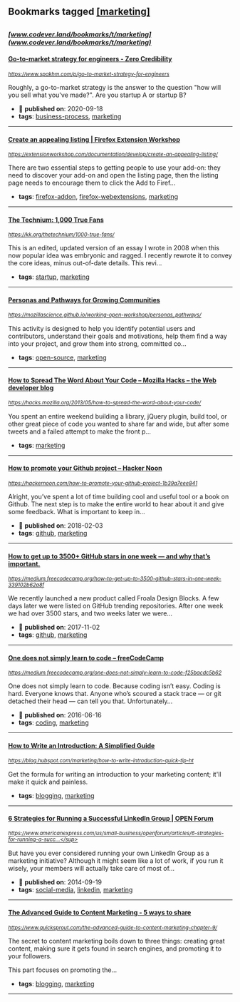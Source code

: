 ## Bookmarks tagged [[marketing]](https://www.codever.land/search?q=[marketing])

_<sup><sup>[www.codever.land/bookmarks/t/marketing](www.codever.land/bookmarks/t/marketing)</sup></sup>_
---
#### [Go-to-market strategy for engineers - Zero Credibility](https://www.spakhm.com/p/go-to-market-strategy-for-engineers)
_<sup>https://www.spakhm.com/p/go-to-market-strategy-for-engineers</sup>_

Roughly, a go-to-market strategy is the answer to the question "how will you sell what you've made?". Are you startup A or startup B?
* :calendar: **published on**: 2020-09-18
* **tags**: [business-process](../tagged/business-process.md), [marketing](../tagged/marketing.md)
---
#### [Create an appealing listing | Firefox Extension Workshop](https://extensionworkshop.com/documentation/develop/create-an-appealing-listing/)
_<sup>https://extensionworkshop.com/documentation/develop/create-an-appealing-listing/</sup>_

There are two essential steps to getting people to use your add-on: they need to discover your add-on and open the listing page, then the listing page needs to encourage them to click the Add to Firef...
* **tags**: [firefox-addon](../tagged/firefox-addon.md), [firefox-webextensions](../tagged/firefox-webextensions.md), [marketing](../tagged/marketing.md)
---
#### [The Technium: 1,000 True Fans](https://kk.org/thetechnium/1000-true-fans/)
_<sup>https://kk.org/thetechnium/1000-true-fans/</sup>_

This is an edited, updated version of an essay I wrote in 2008 when this now popular idea was embryonic and ragged. I recently rewrote it to convey the core ideas, minus out-of-date details. This revi...
* **tags**: [startup](../tagged/startup.md), [marketing](../tagged/marketing.md)
---
#### [Personas and Pathways for Growing Communities](https://mozillascience.github.io/working-open-workshop/personas_pathways/)
_<sup>https://mozillascience.github.io/working-open-workshop/personas_pathways/</sup>_

This activity is designed to help you identify potential users and contributors, understand their goals and motivations, help them find a way into your project, and grow them into strong, committed co...
* **tags**: [open-source](../tagged/open-source.md), [marketing](../tagged/marketing.md)
---
#### [How to Spread The Word About Your Code – Mozilla Hacks – the Web developer blog](https://hacks.mozilla.org/2013/05/how-to-spread-the-word-about-your-code/)
_<sup>https://hacks.mozilla.org/2013/05/how-to-spread-the-word-about-your-code/</sup>_

You spent an entire weekend building a library, jQuery plugin, build tool, or other great piece of code you wanted to share far and wide, but after some tweets and a failed attempt to make the front p...
* **tags**: [marketing](../tagged/marketing.md)
---
#### [How to promote your Github project – Hacker Noon](https://hackernoon.com/how-to-promote-your-github-project-1b39a7eee841)
_<sup>https://hackernoon.com/how-to-promote-your-github-project-1b39a7eee841</sup>_

Alright, you’ve spent a lot of time building cool and useful tool or a book on Github. The next step is to make the entire world to hear about it and give some feedback. What is important to keep in…
* :calendar: **published on**: 2018-02-03
* **tags**: [github](../tagged/github.md), [marketing](../tagged/marketing.md)
---
#### [How to get up to 3500+ GitHub stars in one week — and why that’s important.](https://medium.freecodecamp.org/how-to-get-up-to-3500-github-stars-in-one-week-339102b62a8f)
_<sup>https://medium.freecodecamp.org/how-to-get-up-to-3500-github-stars-in-one-week-339102b62a8f</sup>_

We recently launched a new product called Froala Design Blocks. A few days later we were listed on GitHub trending repositories. After one week we had over 3500 stars, and two weeks later we were…
* :calendar: **published on**: 2017-11-02
* **tags**: [github](../tagged/github.md), [marketing](../tagged/marketing.md)
---
#### [One does not simply learn to code – freeCodeCamp](https://medium.freecodecamp.org/one-does-not-simply-learn-to-code-f25bacdc5b62)
_<sup>https://medium.freecodecamp.org/one-does-not-simply-learn-to-code-f25bacdc5b62</sup>_

One does not simply learn to code. Because coding isn’t easy. Coding is hard. Everyone knows that. Anyone who’s scoured a stack trace — or git detached their head — can tell you that. Unfortunately…
* :calendar: **published on**: 2016-06-16
* **tags**: [coding](../tagged/coding.md), [marketing](../tagged/marketing.md)
---
#### [How to Write an Introduction: A Simplified Guide](https://blog.hubspot.com/marketing/how-to-write-introduction-quick-tip-ht)
_<sup>https://blog.hubspot.com/marketing/how-to-write-introduction-quick-tip-ht</sup>_

Get the formula for writing an introduction to your marketing content; it'll make it quick and painless.
* **tags**: [blogging](../tagged/blogging.md), [marketing](../tagged/marketing.md)
---
#### [6 Strategies for Running a Successful LinkedIn Group | OPEN Forum](https://www.americanexpress.com/us/small-business/openforum/articles/6-strategies-for-running-a-successful-linkedin-group/)
_<sup>https://www.americanexpress.com/us/small-business/openforum/articles/6-strategies-for-running-a-succ...</sup>_

But have you ever considered running your own LinkedIn Group as a marketing initiative? Although it might seem like a lot of work, if you run it wisely, your members will actually take care of most of...
* :calendar: **published on**: 2014-09-19
* **tags**: [social-media](../tagged/social-media.md), [linkedin](../tagged/linkedin.md), [marketing](../tagged/marketing.md)
---
#### [The Advanced Guide to Content Marketing - 5 ways to share](https://www.quicksprout.com/the-advanced-guide-to-content-marketing-chapter-9/)
_<sup>https://www.quicksprout.com/the-advanced-guide-to-content-marketing-chapter-9/</sup>_

The secret to content marketing boils down to three things: creating great content, making sure it gets found in search engines, and promoting it to your followers.

This part focuses on promoting the...
* **tags**: [blogging](../tagged/blogging.md), [marketing](../tagged/marketing.md)
---
